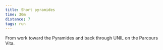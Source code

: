 ```yaml
---
title: Short pyramides
time: 30m
distance: 7
tags: run
---
```


From work toward the Pyramides and back through UNIL on the Parcours Vita.
